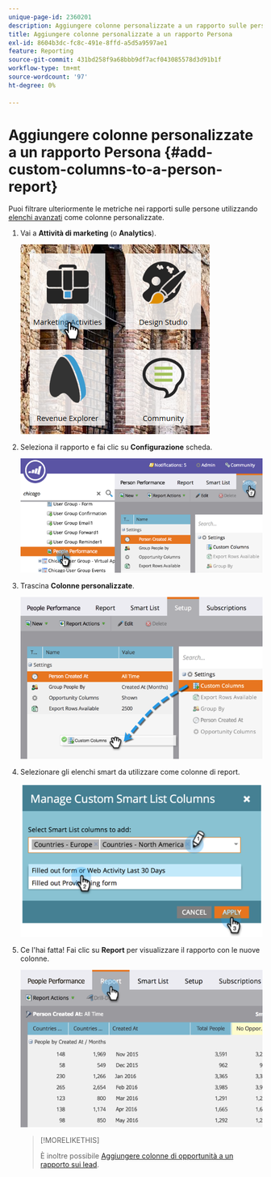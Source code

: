 ```yaml
---
unique-page-id: 2360201
description: Aggiungere colonne personalizzate a un rapporto sulle persone - Documentazione di Marketo - Documentazione del prodotto
title: Aggiungere colonne personalizzate a un rapporto Persona
exl-id: 8604b3dc-fc8c-491e-8ffd-a5d5a9597ae1
feature: Reporting
source-git-commit: 431bd258f9a68bbb9df7acf043085578d3d91b1f
workflow-type: tm+mt
source-wordcount: '97'
ht-degree: 0%

---
```


# Aggiungere colonne personalizzate a un rapporto Persona {#add-custom-columns-to-a-person-report}

Puoi filtrare ulteriormente le metriche nei rapporti sulle persone utilizzando [elenchi avanzati](/help/marketo/product-docs/core-marketo-concepts/smart-lists-and-static-lists/understanding-smart-lists.md) come colonne personalizzate.

1. Vai a **Attività di marketing** (o **Analytics**).

   ![](assets/ma-1.png)

1. Seleziona il rapporto e fai clic su **Configurazione** scheda.

   ![](assets/two-1.png)

1. Trascina **Colonne personalizzate**.

   ![](assets/three-1.png)

1. Selezionare gli elenchi smart da utilizzare come colonne di report.

   ![](assets/image2014-9-16-16-3a39-3a34.png)

1. Ce l&#39;hai fatta! Fai clic su **Report** per visualizzare il rapporto con le nuove colonne.

   ![](assets/five-1.png)

   >[!MORELIKETHIS]
   >
   >È inoltre possibile [Aggiungere colonne di opportunità a un rapporto sui lead](/help/marketo/product-docs/reporting/basic-reporting/editing-reports/add-opportunity-columns-to-a-lead-report.md).
